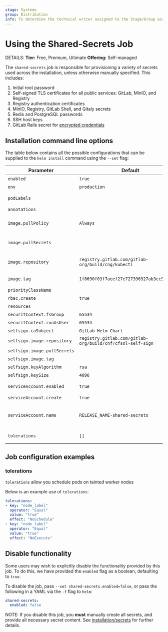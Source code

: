 ```yaml
---
stage: Systems
group: Distribution
info: To determine the technical writer assigned to the Stage/Group associated with this page, see https://handbook.gitlab.com/handbook/product/ux/technical-writing/#assignments
---
```


# Using the Shared-Secrets Job

DETAILS:
**Tier:** Free, Premium, Ultimate
**Offering:** Self-managed

The `shared-secrets` job is responsible for provisioning a variety of secrets
used across the installation, unless otherwise manually specified. This includes:

1. Initial root password
1. Self-signed TLS certificates for all public services: GitLab, MinIO, and Registry
1. Registry authentication certificates
1. MinIO, Registry, GitLab Shell, and Gitaly secrets
1. Redis and PostgreSQL passwords
1. SSH host keys
1. GitLab Rails secret for [encrypted credentials](https://docs.gitlab.com/ee/administration/encrypted_configuration.html)

## Installation command line options

The table below contains all the possible configurations that can be supplied to
the `helm install` command using the `--set` flag:

| Parameter                  | Default             | Description                                                                                                         |
| -------------------------- | ------------------- |---------------------------------------------------------------------------------------------------------------------|
| `enabled`                  | `true`              | [See Below](#disable-functionality)                                                                                 |
| `env`                      | `production`        | Rails environment                                                                                                   |
| `podLabels`                |                     | Supplemental Pod labels. Will not be used for selectors.                                                            |
| `annotations`              |                     | Supplemental Pod annotations.                                                                                       |
| `image.pullPolicy`         | `Always`            | **DEPRECATED**: Use `global.kubectl.image.pullPolicy` instead.                                                      |
| `image.pullSecrets`        |                     | **DEPRECATED**: Use `global.kubectl.image.pullSecrets` instead.                                                     |
| `image.repository`         | `registry.gitlab.com/gitlab-org/build/cng/kubectl` | **DEPRECATED**: Use `global.kubectl.image.repository` instead.                                                      |
| `image.tag`                | `1f8690f03f7aeef27e727396927ab3cc96ac89e7` | **DEPRECATED**: Use `global.kubectl.image.tag` instead.                                                             |
| `priorityClassName`        |                     | [Priority class](https://kubernetes.io/docs/concepts/scheduling-eviction/pod-priority-preemption/) assigned to pods |
| `rbac.create`              | `true`              | Create RBAC roles and bindings                                                                                      |
| `resources`                |                     | resource requests, limits                                                                                           |
| `securitContext.fsGroup`   | `65534`             | User ID to mount filesystems as                                                                                     |
| `securitContext.runAsUser` | `65534`             | User ID to run the container as                                                                                     |
| `selfsign.caSubject`       | `GitLab Helm Chart` | selfsign CA Subject                                                                                                 |
| `selfsign.image.repository` | `registry.gitlab.com/gitlab-org/build/cnf/cfssl-self-sign` | selfsign image repository                                                                                           |
| `selfsign.image.pullSecrets` |                   | Secrets for the image repository                                                                                    |
| `selfsign.image.tag`       |                     | selfsign image tag                                                                                                  |
| `selfsign.keyAlgorithm`    | `rsa`               | selfsign cert key algorithm                                                                                         |
| `selfsign.keySize`         | `4096`              | selfsign cert key size                                                                                              |
| `serviceAccount.enabled`   | `true`              | Define serviceAccountName on job(s)                                                                                 |
| `serviceAccount.create`    | `true`              | Create ServiceAccount                                                                                               |
| `serviceAccount.name`      | `RELEASE_NAME-shared-secrets` | Service account name to specify on job(s) (and on the serviceAccount itself if `serviceAccount.create=true`)        |
| `tolerations`              | `[]`                | Toleration labels for pod assignment                                                                                |

## Job configuration examples

### tolerations

`tolerations` allow you schedule pods on tainted worker nodes

Below is an example use of `tolerations`:

```yaml
tolerations:
- key: "node_label"
  operator: "Equal"
  value: "true"
  effect: "NoSchedule"
- key: "node_label"
  operator: "Equal"
  value: "true"
  effect: "NoExecute"
```

## Disable functionality

Some users may wish to explicitly disable the functionality provided by this job.
To do this, we have provided the `enabled` flag as a boolean, defaulting to `true`.

To disable the job, pass `--set shared-secrets.enabled=false`, or pass the following
in a YAML via the `-f` flag to `helm`:

```yaml
shared-secrets:
  enabled: false
```

NOTE:
If you disable this job, you **must** manually create all secrets,
and provide all necessary secret content. See [installation/secrets](../installation/secrets.md#manual-secret-creation-optional)
for further details.
